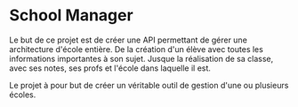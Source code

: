 
# School Manager

Le but de ce projet est de créer une API permettant de gérer une architecture d'école entière. 
De la création d'un élève avec toutes les informations importantes à son sujet. Jusque la réalisation de sa classe, avec ses notes, ses profs et l'école dans laquelle il est.

Le projet à pour but de créer un véritable outil de gestion d'une ou plusieurs écoles.